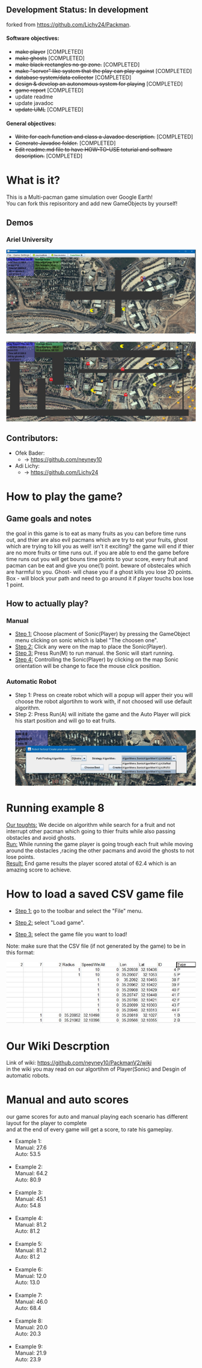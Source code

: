 
## Development Status: In development 
forked from https://github.com/Lichy24/Packman.
#### Software objectives:
- ~~make player~~ [COMPLETED]
- ~~make ghosts~~ [COMPLETED]
- ~~make black rectangles no go zone.~~ [COMPLETED]
- ~~make "server" like system that the play can play against~~ [COMPLETED]
- ~~database system/data collector~~ [COMPLETED]
- ~~design & develop an autonomous system for playing~~ [COMPLETED]
- ~~game report~~ [COMPLETED]
- update readme
- update javadoc
- ~~update UML~~ [COMPLETED]

#### General objectives:
- ~~Write for each function and class a Javadoc description.~~ [COMPLETED]
- ~~Generate Javadoc folder.~~ [COMPLETED]
- ~~Edit readme.md file to have HOW-TO-USE toturial and software description.~~ [COMPLETED]


# What is it?
This is a Multi-pacman game simulation over Google Earth! <br>
You can fork this repisoritory and add new GameObjects by yourself!

## Demos
### Ariel University
![alt text](Other/GitHubMedia/demo.png)
<br><br>
![alt text](Other/GitHubMedia/running.JPG)
<br>
## Contributors:
- Ofek Bader:
	-   -> https://github.com/neyney10
- Adi Lichy:
	-   -> https://github.com/Lichy24

# How to play the game?

## Game goals and notes
the goal in this game is to eat as many fruits as you can before time runs out, and thier are also evil pacmans which are try to eat your fruits, ghost which are trying to kill you as well! isn't it exciting?
the game will end if thier are no more fruits or time runs out. if you are able to end the game before time runs out you will get bouns time points to your score, every fruit and pacman can be eat and give you one(1) point.
beware of obstecales which are harmful to you.
Ghost- will chase you if a ghost kills you lose 20 points.
Box - will block your path and need to go around it if player touchs box lose 1 point.

## How to actually play?

### Manual
 - <u>Step 1:</u> Choose placment of Sonic(Player)  by pressing the GameObject menu clicking on sonic which is label "The choosen one".<br>
- <u>Step 2:</u> Click any were on the map to place the Sonic(Player).<br>
- <u>Step 3:</u> Press Run(M) to run manual. the Sonic will start running.<br>
- <u>Step 4:</u> Controlling the Sonic(Player) by clicking on the map Sonic orientation will be change to face the mouse click position.<br>

### Automatic  Robot
- Step 1: Press on create robot which will a popup will apper their you will choose the robot algortihm to work with, if not choosed will use default algorithm.<br>
- Step 2: Press Run(A) will initiate the game and the Auto Player will pick his start position and will go to eat fruits.<br><br>
![alt text](Other/GitHubMedia/CreateRobot.jpeg)

# Running example 8 
<u>Our toughts:</u> We decide on algorithm while search for a fruit and not interrupt other pacman which going to thier fruits while also passing obstacles and avoid ghosts.<br>
 <u>Run:</u> While running the game player is going trough each fruit while moving around the obstacles ,racing the other pacmans and avoid the ghosts to not lose points.<br>
 <u>Result:</u> End game results the player scored atotal of 62.4 which is an amazing score to achieve.<br>

# How to load a saved CSV game file
- <u>Step 1:</u> go to the toolbar and select the "File" menu. <br>

- <u>Step 2:</u> select "Load game". <br>

- <u>Step 3:</u> select the game file you want to load!

Note: make sure that the CSV file (if not generated by the game) to be in this format:<br><br>
![alt text](Other/GitHubMedia/PicCsv1.jpg)

# Our Wiki Descrption
Link of wiki: https://github.com/neyney10/PackmanV2/wiki<br> 
 in the wiki you may read on our algortihm of Player(Sonic) and Desgin of automatic robots.<br>

# Manual and auto scores
our game scores for auto and manual playing each scenario has different layout for the player to complete <br>
and at the end of every game will get a score, to rate his gameplay.<br>

- Example 1: <br>Manual: 27.6<br>Auto: 53.5 <br><br>
- Example 2: <br>Manual: 64.2<br>Auto: 80.9 <br><br>
- Example 3: <br>Manual: 45.1<br>Auto: 54.8 <br><br>
- Example 4: <br>Manual: 81.2<br>Auto: 81.2 <br><br>
- Example 5: <br>Manual: 81.2<br>Auto: 81.2 <br><br>
- Example 6: <br>Manual: 12.0<br>Auto: 13.0 <br><br>
- Example 7: <br>Manual: 46.0<br>Auto: 68.4 <br><br>
- Example 8: <br>Manual: 20.0<br>Auto: 20.3 <br><br>
- Example 9: <br>Manual: 21.9<br>Auto: 23.9 <br><br>

